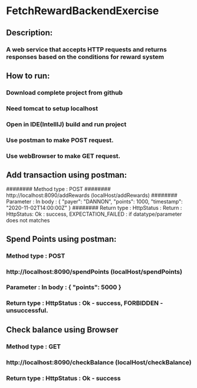 # FetchRewardBackendExercise
## Description:
### A web service that accepts HTTP requests and returns responses based on the conditions for reward system

## How to run:
### Download complete project from github
### Need tomcat to setup localhost
### Open in IDE(IntellIJ) build and run project
### Use postman to make POST request.
### Use webBrowser to make GET request.


## Add transaction using postman:
######## Method type : POST
######## http://localhost:8090/addRewards (localHost/addRewards)
######## Parameter : In body : { "payer": "DANNON", "points": 1000, "timestamp": "2020-11-02T14:00:00Z" }
######## Return type : HttpStatus : Return : HttpStatus: Ok : success,  EXPECTATION_FAILED : if datatype/parameter does not matches


##  Spend Points using postman:
### Method type : POST
### http://localhost:8090/spendPoints (localHost/spendPoints)
### Parameter : In body : { "points": 5000 }
### Return type : HttpStatus : Ok - success, FORBIDDEN - unsuccessful.

## Check balance using Browser
### Method type : GET
### http://localhost:8090/checkBalance (localHost/checkBalance)
### Return type : HttpStatus : Ok - success



